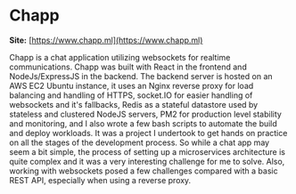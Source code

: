 # Chapp
**Site:** [https://www.chapp.ml](https://www.chapp.ml)  

Chapp is a chat application utilizing websockets for realtime communications. Chapp was built
with React in the frontend and NodeJs/ExpressJS in the backend.  The backend server is hosted on 
an AWS EC2 Ubuntu instance, it uses an Nginx reverse proxy for load balancing and handling of HTTPS, 
socket.IO for easier handling of websockets and it's fallbacks, Redis as a stateful datastore used 
by stateless and clustered NodeJS servers, PM2 for production level stability and monitoring, and 
I also wrote a few bash scripts to automate the build and deploy workloads. It was a project I 
undertook to get hands on practice on all the stages of the development process. So while a chat app 
may seem a bit simple, the process of setting up a microservices architecture is quite complex and 
it was a very interesting challenge for me to solve. Also, working with websockets posed a few
challenges compared with a basic REST API, especially when using a reverse proxy.
